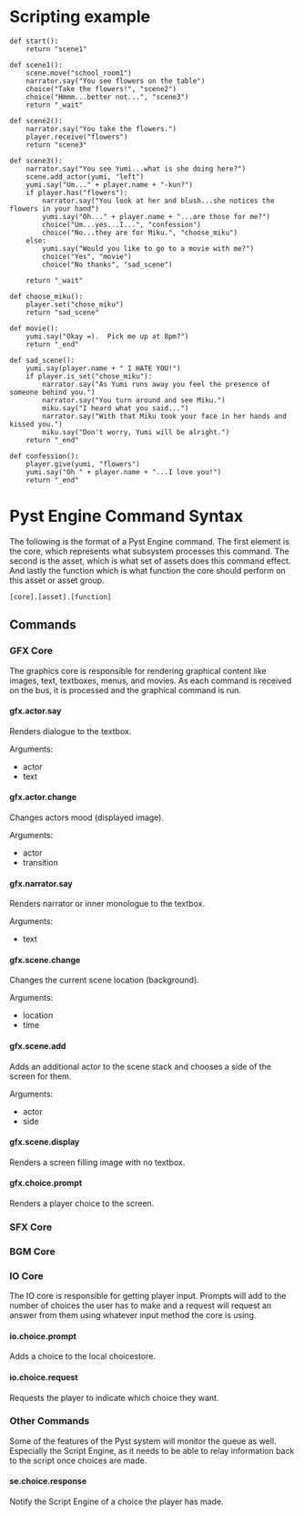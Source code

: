# Scripting example
	
	def start():
		return "scene1"
		
	def scene1():
		scene.move("school_room1")
		narrator.say("You see flowers on the table")
		choice("Take the flowers!", "scene2")
		choice("Hmmm...better not...", "scene3")
		return "_wait"
		
	def scene2():
		narrator.say("You take the flowers.")
		player.receive("flowers")
		return "scene3"
		
	def scene3():
		narrator.say("You see Yumi...what is she doing here?")
		scene.add_actor(yumi, "left")
		yumi.say("Um..." + player.name + "-kun?")
		if player.has("flowers"):
			narrator.say("You look at her and blush...she notices the flowers in your hand")
			yumi.say("Oh..." + player.name + "...are those for me?")
			choice("Um...yes...I...", "confession")
			choice("No...they are for Miku.", "choose_miku")
		else:
			yumi.say("Would you like to go to a movie with me?")
			choice("Yes", "movie")
			choice("No thanks", "sad_scene")
		
		return "_wait"
		
	def choose_miku():
		player.set("chose_miku")
		return "sad_scene"
		
	def movie():
		yumi.say("Okay =).  Pick me up at 8pm?")
		return "_end"
		
	def sad_scene():
		yumi.say(player.name + " I HATE YOU!")
		if player.is_set("chose_miku"):
			narrator.say("As Yumi runs away you feel the presence of someone behind you.")
			narrator.say("You turn around and see Miku.")
			miku.say("I heard what you said...")
			narrator.say("With that Miku took your face in her hands and kissed you.")
			miku.say("Don't worry, Yumi will be alright.")
		return "_end"
		
	def confession():
		player.give(yumi, "flowers")
		yumi.say("Oh " + player.name + "...I love you!")
		return "_end"
		
# Pyst Engine Command Syntax

The following is the format of a Pyst Engine command.  The first element is the core, which represents what subsystem processes this command.  The second is the asset, which is what set of assets does this command effect.  And lastly the function which is what function the core should perform on this asset or asset group.

	[core].[asset].[function]
	
## Commands
### GFX Core

The graphics core is responsible for rendering graphical content like images, text, textboxes, menus, and movies.  As each command is received on the bus, it is processed and the graphical command is run.

#### gfx.actor.say

Renders dialogue to the textbox.

Arguments:
* actor
* text

#### gfx.actor.change

Changes actors mood (displayed image).

Arguments:
* actor
* transition

#### gfx.narrator.say

Renders narrator or inner monologue to the textbox.

Arguments:
* text

#### gfx.scene.change

Changes the current scene location (background).

Arguments:
* location
* time

#### gfx.scene.add

Adds an additional actor to the scene stack and chooses a side of the screen for them.

Arguments:
* actor
* side

#### gfx.scene.display

Renders a screen filling image with no textbox.

#### gfx.choice.prompt

Renders a player choice to the screen.

### SFX Core

### BGM Core

### IO Core

The IO core is responsible for getting player input.  Prompts will add to the number of choices the user has to make and a request will request an answer from them using whatever input method the core is using.

#### io.choice.prompt

Adds a choice to the local choicestore.

#### io.choice.request

Requests the player to indicate which choice they want.

### Other Commands

Some of the features of the Pyst system will monitor the queue as well.  Especially the Script Engine, as it needs to be able to relay information back to the script once choices are made.

#### se.choice.response

Notify the Script Engine of a choice the player has made.